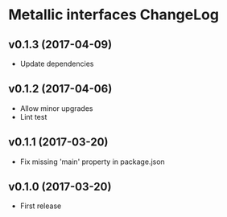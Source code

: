 # Metallic interfaces ChangeLog

## v0.1.3 (2017-04-09)

 - Update dependencies


## v0.1.2 (2017-04-06)

 - Allow minor upgrades
 - Lint test


## v0.1.1 (2017-03-20)

 - Fix missing 'main' property in package.json


## v0.1.0 (2017-03-20)

 - First release

